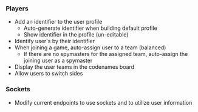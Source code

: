 ### Players
* Add an identifier to the user profile
  * Auto-generate identifier when building default profile
  * Show identifier in the profile (un-editable)
* Identify user's by their identifier
* When joining a game, auto-assign user to a team (balanced)
  * If there are no spymasters for the assigned team, auto-assign the joining user as a spymaster
* Display the user teams in the codenames board
* Allow users to switch sides 

### Sockets
* Modify current endpoints to use sockets and to utilize user information
